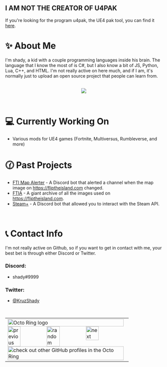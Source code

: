 
## I AM NOT THE CREATOR OF U4PAK
If you're looking for the program u4pak, the UE4 pak tool, you can find it [here](https://github.com/panzi/u4pak).


# ✨ About Me

I'm shady, a kid with a couple programming languages inside his brain. The language that I know the most of is C#, but I also know a bit of JS, Python, Lua, C++, and HTML. I'm not really active on here much, and if I am, it's normally just to upload an open source project that people can learn from.

<p align="center">
  <br>
  <img src="https://github-readme-stats.vercel.app/api?username=u4pak&count_private=true&show_icons=true&theme=radical" />
</p>
<br>

# 💻 Currently Working On
- Various mods for UE4 games (Fortnite, Multiversus, Rumbleverse, and more)

# 🕜 Past Projects
- [FTI Map Alerter](https://github.com/u4pak/fti-map-alert) - A Discord bot that alerted a channel when the map image on https://fliptheisland.com changed.
- [FTIA](https://github.com/u4pak/ftia) - A giant archive of all the images used on https://fliptheisland.com.
- [Steam+](https://github.com/u4pak/steam-plus) - A Discord bot that allowed you to interact with the Steam API.
<br>

# 📞 Contact Info

I'm not really active on Github, so if you want to get in contact with me, your best bet is through either Discord or Twitter.

### Discord:
- shady#9999

### Twitter:
- [@KruzShady](https://twitter.com/kruzshady)

<br>
<table><tbody><tr><td><a href="https://octo-ring.com/"><img src="https://octo-ring.com/static/img/widget/top.png" width="99%" alt="Octo Ring logo" align="top"></a><br><a href="https://octo-ring.com/p/u4pak/prev"><img src="https://octo-ring.com/static/img/widget/prev.png" width="33%" alt="previous" align="top" title="previous profile"></a><a href="https://octo-ring.com/p/u4pak/random"><img src="https://octo-ring.com/static/img/widget/random.png" width="33%" alt="random" align="top" title="random profile"></a><a href="https://octo-ring.com/p/u4pak/next"><img src="https://octo-ring.com/static/img/widget/next.png" width="33%" alt="next" align="top" title="next profile"></a><br><a href="https://octo-ring.com/"><img src="https://octo-ring.com/static/img/widget/bottom.png" width="99%" alt="check out other GitHub profiles in the Octo Ring" align="top"></a></td></tr></tbody></table>
